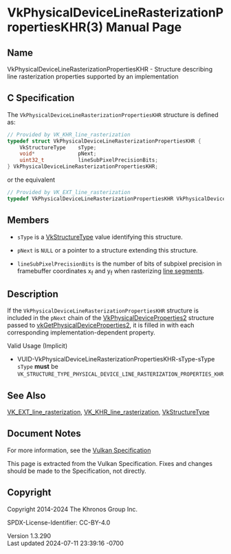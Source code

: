 # VkPhysicalDeviceLineRasterizationPropertiesKHR(3) Manual Page

## Name

VkPhysicalDeviceLineRasterizationPropertiesKHR - Structure describing
line rasterization properties supported by an implementation



## <a href="#_c_specification" class="anchor"></a>C Specification

The `VkPhysicalDeviceLineRasterizationPropertiesKHR` structure is
defined as:

``` c
// Provided by VK_KHR_line_rasterization
typedef struct VkPhysicalDeviceLineRasterizationPropertiesKHR {
    VkStructureType    sType;
    void*              pNext;
    uint32_t           lineSubPixelPrecisionBits;
} VkPhysicalDeviceLineRasterizationPropertiesKHR;
```

or the equivalent

``` c
// Provided by VK_EXT_line_rasterization
typedef VkPhysicalDeviceLineRasterizationPropertiesKHR VkPhysicalDeviceLineRasterizationPropertiesEXT;
```

## <a href="#_members" class="anchor"></a>Members

- `sType` is a [VkStructureType](https://registry.khronos.org/vulkan/specs/1.3-extensions/man/html/VkStructureType.html) value identifying
  this structure.

- `pNext` is `NULL` or a pointer to a structure extending this
  structure.

- <span id="limits-lineSubPixelPrecisionBits"></span>
  `lineSubPixelPrecisionBits` is the number of bits of subpixel
  precision in framebuffer coordinates x<sub>f</sub> and y<sub>f</sub>
  when rasterizing <a
  href="https://registry.khronos.org/vulkan/specs/1.3-extensions/html/vkspec.html#primsrast-lines"
  target="_blank" rel="noopener">line segments</a>.

## <a href="#_description" class="anchor"></a>Description

If the `VkPhysicalDeviceLineRasterizationPropertiesKHR` structure is
included in the `pNext` chain of the
[VkPhysicalDeviceProperties2](https://registry.khronos.org/vulkan/specs/1.3-extensions/man/html/VkPhysicalDeviceProperties2.html)
structure passed to
[vkGetPhysicalDeviceProperties2](https://registry.khronos.org/vulkan/specs/1.3-extensions/man/html/vkGetPhysicalDeviceProperties2.html),
it is filled in with each corresponding implementation-dependent
property.

Valid Usage (Implicit)

- <a
  href="#VUID-VkPhysicalDeviceLineRasterizationPropertiesKHR-sType-sType"
  id="VUID-VkPhysicalDeviceLineRasterizationPropertiesKHR-sType-sType"></a>
  VUID-VkPhysicalDeviceLineRasterizationPropertiesKHR-sType-sType  
  `sType` **must** be
  `VK_STRUCTURE_TYPE_PHYSICAL_DEVICE_LINE_RASTERIZATION_PROPERTIES_KHR`

## <a href="#_see_also" class="anchor"></a>See Also

[VK_EXT_line_rasterization](https://registry.khronos.org/vulkan/specs/1.3-extensions/man/html/VK_EXT_line_rasterization.html),
[VK_KHR_line_rasterization](https://registry.khronos.org/vulkan/specs/1.3-extensions/man/html/VK_KHR_line_rasterization.html),
[VkStructureType](https://registry.khronos.org/vulkan/specs/1.3-extensions/man/html/VkStructureType.html)

## <a href="#_document_notes" class="anchor"></a>Document Notes

For more information, see the <a
href="https://registry.khronos.org/vulkan/specs/1.3-extensions/html/vkspec.html#VkPhysicalDeviceLineRasterizationPropertiesKHR"
target="_blank" rel="noopener">Vulkan Specification</a>

This page is extracted from the Vulkan Specification. Fixes and changes
should be made to the Specification, not directly.

## <a href="#_copyright" class="anchor"></a>Copyright

Copyright 2014-2024 The Khronos Group Inc.

SPDX-License-Identifier: CC-BY-4.0

Version 1.3.290  
Last updated 2024-07-11 23:39:16 -0700
